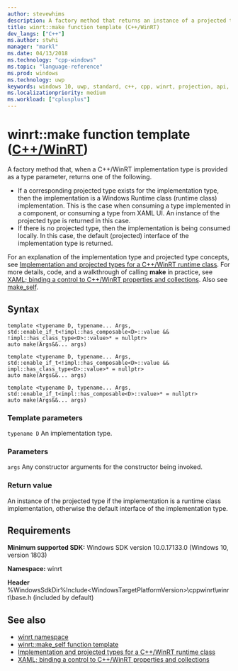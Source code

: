```yaml
---
author: stevewhims
description: A factory method that returns an instance of a projected type or interface when parameterized with the corresponding implementation type.
title: winrt::make function template (C++/WinRT)
dev_langs: ["C++"]
ms.author: stwhi
manager: "markl"
ms.date: 04/13/2018
ms.technology: "cpp-windows"
ms.topic: "language-reference"
ms.prod: windows
ms.technology: uwp
keywords: windows 10, uwp, standard, c++, cpp, winrt, projection, api, reference, construct, instantiate, projected, projection, implementation
ms.localizationpriority: medium
ms.workload: ["cplusplus"]
---
```


# winrt::make function template ([C++/WinRT](/windows/uwp/cpp-and-winrt-apis/intro-to-using-cpp-with-winrt))
A factory method that, when a C++/WinRT implementation type is provided as a type parameter, returns one of the following.

- If a corresponding projected type exists for the implementation type, then the implementation is a Windows Runtime class (runtime class) implementation. This is the case when consuming a type implemented in a component, or consuming a type from XAML UI. An instance of the projected type is returned in this case.
- If there is no projected type, then the implementation is being consumed locally. In this case, the default (projected) interface of the implementation type is returned.

For an explanation of the implementation type and projected type concepts, see [Implementation and projected types for a C++/WinRT runtime class](/windows/uwp/cpp-and-winrt-apis/ctors-runtimeclass-activation). For more details, code, and a walkthrough of calling **make** in practice, see [XAML; binding a control to C++/WinRT properties and collections](/windows/uwp/cpp-and-winrt-apis/binding-prop-collection#add-a-property-of-type-booksku-to-mainpage). Also see [make_self](make-self.md).

## Syntax
```cppwinrt
template <typename D, typename... Args, std::enable_if_t<!impl::has_composable<D>::value && !impl::has_class_type<D>::value>* = nullptr>
auto make(Args&&... args)

template <typename D, typename... Args, std::enable_if_t<!impl::has_composable<D>::value && impl::has_class_type<D>::value>* = nullptr>
auto make(Args&&... args)

template <typename D, typename... Args, std::enable_if_t<impl::has_composable<D>::value>* = nullptr>
auto make(Args&&... args)
```

### Template parameters
`typename D`
An implementation type.

### Parameters
`args`
Any constructor arguments for the constructor being invoked.

### Return value 
An instance of the projected type if the implementation is a runtime class implementation, otherwise the default interface of the implementation type.

## Requirements
**Minimum supported SDK:** Windows SDK version 10.0.17133.0 (Windows 10, version 1803)

**Namespace:** winrt

**Header** %WindowsSdkDir%Include\<WindowsTargetPlatformVersion>\cppwinrt\winrt\base.h (included by default)

## See also 
* [winrt namespace](winrt.md)
* [winrt::make_self function template](make-self.md)
* [Implementation and projected types for a C++/WinRT runtime class](/windows/uwp/cpp-and-winrt-apis/ctors-runtimeclass-activation)
* [XAML; binding a control to C++/WinRT properties and collections](/windows/uwp/cpp-and-winrt-apis/binding-prop-collection#add-a-property-of-type-booksku-to-mainpage)
